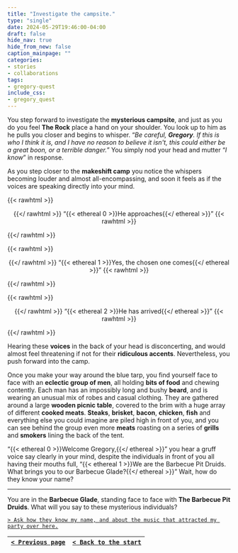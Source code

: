 ```yaml
---
title: "Investigate the campsite."
type: "single"
date: 2024-05-29T19:46:00-04:00
draft: false
hide_nav: true
hide_from_new: false
caption_mainpage: ""
categories:
- stories
- collaborations
tags:
- gregory-quest
include_css:
- gregory_quest
---
```


You step forward to investigate the **mysterious campsite**, and just as you do you feel **The Rock** place a hand on your shoulder. You look up to him as he pulls you closer and begins to whisper. “*Be careful, **Gregory**. If this is who I think it is, and I have no reason to believe it isn't, this could either be a great boon, or a terrible danger.*” You simply nod your head and mutter “*I know*” in response. 

As you step closer to the **makeshift camp** you notice the whispers becoming louder and almost all-encompassing, and soon it feels as if the voices are speaking directly into your mind. 

{{< rawhtml >}}<p style="text-align: center">{{</ rawhtml >}}
“{{< ethereal 0 >}}He approaches{{</ ethereal >}}”
{{< rawhtml >}}</p>{{</ rawhtml >}}

{{< rawhtml >}}<p style="text-align: center">{{</ rawhtml >}}
“{{< ethereal 1 >}}Yes, the chosen one comes{{</ ethereal >}}”
{{< rawhtml >}}</p>{{</ rawhtml >}}

{{< rawhtml >}}<p style="text-align: center">{{</ rawhtml >}}
“{{< ethereal 2 >}}He has arrived{{</ ethereal >}}”
{{< rawhtml >}}</p>{{</ rawhtml >}}

Hearing these **voices** in the back of your head is disconcerting, and would almost feel threatening if not for their **ridiculous accents**. Nevertheless, you push forward into the camp. 

Once you make your way around the blue tarp, you find yourself face to face with an **eclectic group of men**, all holding **bits of food** and chewing contently. Each man has an impossibly long and bushy **beard**, and is wearing an unusual mix of robes and casual clothing. They are gathered around a large **wooden picnic table**, covered to the brim with a huge array of different **cooked meats**. **Steaks**, **brisket**, **bacon**, **chicken**, **fish** and everything else you could imagine are piled high in front of you, and you can see behind the group even more **meats** roasting on a series of **grills** and **smokers** lining the back of the tent. 

“{{< ethereal 0 >}}Welcome Gregory,{{</ ethereal >}}” you hear a gruff voice say clearly in your mind, despite the individuals in front of you all having their mouths full, “{{< ethereal 1 >}}We are the Barbecue Pit Druids. What brings you to our Barbecue Glade?{{</ ethereal >}}” Wait, how do they know your name? 

---

You are in the **Barbecue Glade**, standing face to face with **The Barbecue Pit Druids**. What will you say to these mysterious individuals? 

[``> Ask how they know my name, and about the music that attracted my party over here.``](../117)

|[``< Previous page``](../115)|[``< Back to the start``](../)|
|---|---|
